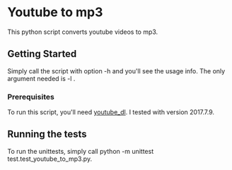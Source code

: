 # Youtube to mp3

This python script converts youtube videos to mp3.

## Getting Started

Simply call the script with option -h and you'll see the usage info. The only argument needed is -l <youtube link>.

### Prerequisites

To run this script, you'll need [youtube_dl](https://github.com/rg3/youtube-dl/blob/master/youtube_dl/YoutubeDL.py#L129-L279). I tested with version 2017.7.9.

## Running the tests

To run the unittests, simply call python -m unittest test.test_youtube_to_mp3.py.

